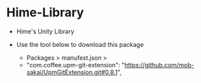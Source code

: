 # Hime-Library
* Hime's Unity Library

* Use the tool below to download this package
  * Packages > manufest.json > 
  * "com.coffee.upm-git-extension": "https://github.com/mob-sakai/UpmGitExtension.git#0.8.1",
